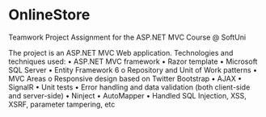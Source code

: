 # OnlineStore
Teamwork Project Assignment for the  ASP.NET MVC Course @ SoftUni

The project is an ASP.NET MVC Web application.
Technologies and techniques used:
•	ASP.NET MVC framework
•	Razor template
•	Microsoft SQL Server
•	Entity Framework 6
o	Repository and Unit of Work patterns
•	MVC Areas
o	Responsive design based on Twitter Bootstrap
•	AJAX
•	SignalR
•	Unit tests
•	Error handling and data validation (both client-side and server-side)
•	Ninject
•	AutoМapper
•	Handled SQL Injection, XSS, XSRF, parameter tampering, etc

